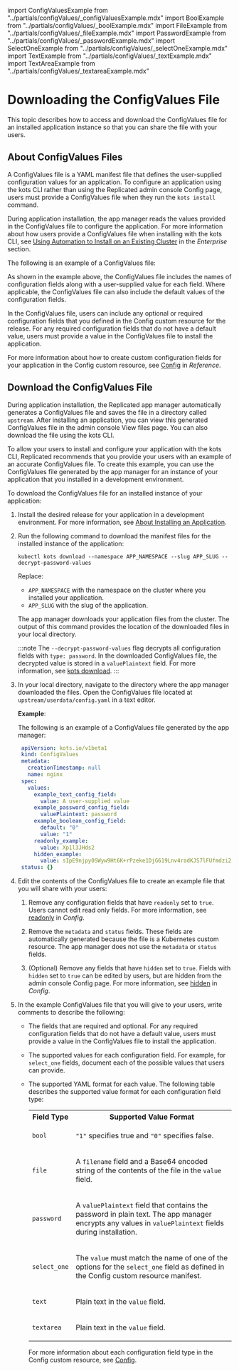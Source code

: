 import ConfigValuesExample from "../partials/configValues/_configValuesExample.mdx"
import BoolExample from "../partials/configValues/_boolExample.mdx"
import FileExample from "../partials/configValues/_fileExample.mdx"
import PasswordExample from "../partials/configValues/_passwordExample.mdx"
import SelectOneExample from "../partials/configValues/_selectOneExample.mdx"
import TextExample from "../partials/configValues/_textExample.mdx"
import TextAreaExample from "../partials/configValues/_textareaExample.mdx"

# Downloading the ConfigValues File

This topic describes how to access and download the ConfigValues file for an installed application instance so that you can share the file with your users.

## About ConfigValues Files

A ConfigValues file is a YAML manifest file that defines the user-supplied configuration values for an application. To configure an application using the kots CLI rather than using the Replicated admin console Config page, users must provide a ConfigValues file when they run the `kots install` command.

During application installation, the app manager reads the values provided in the ConfigValues file to configure the application. For more information about how users provide a ConfigValues file when installing with the kots CLI, see [Using Automation to Install on an Existing Cluster](/enterprise/installing-existing-cluster-automation) in the _Enterprise_ section.

The following is an example of a ConfigValues file:

<ConfigValuesExample/>

As shown in the example above, the ConfigValues file includes the names of configuration fields along with a user-supplied value for each field. Where applicable, the ConfigValues file can also include the default values of the configuration fields.

In the ConfigValues file, users can include any optional or required configuration fields that you defined in the Config custom resource for the release. For any required configuration fields that do not have a default value, users must provide a value in the ConfigValues file to install the application.

For more information about how to create custom configuration fields for your application in the Config custom resource, see [Config](/reference/custom-resource-config) in _Reference_.

## Download the ConfigValues File

During application installation, the Replicated app manager automatically generates a ConfigValues file and saves the file in a directory called `upstream`. After installing an application, you can view this generated ConfigValues file in the admin console View files page. You can also download the file using the kots CLI.

To allow your users to install and configure your application with the kots CLI, Replicated recommends that you provide your users with an example of an accurate ConfigValues file. To create this example, you can use the ConfigValues file generated by the app manager for an instance of your application that you installed in a development environment.

To download the ConfigValues file for an installed instance of your application:

1. Install the desired release for your application in a development environment. For more information, see [About Installing an Application](/enterprise/installing-overview).

1. Run the following command to download the manifest files for the installed instance of the application:

    ```
    kubectl kots download --namespace APP_NAMESPACE --slug APP_SLUG --decrypt-password-values
    ```
    Replace:
    * `APP_NAMESPACE` with the namespace on the cluster where you installed your application.
    * `APP_SLUG` with the slug of the application.

    The app manager downloads your application files from the cluster. The output of this command provides the location of the downloaded files in your local directory.

    :::note
    The `--decrypt-password-values` flag decrypts all configuration fields with `type: password`. In the downloaded ConfigValues file, the decrypted value is stored in a `valuePlaintext` field. For more information, see [kots download](/reference/kots-cli-download).
    :::

1. In your local directory, navigate to the directory where the app manager downloaded the files. Open the ConfigValues file located at `upstream/userdata/config.yaml` in a text editor.

   **Example**:

   The following is an example of a ConfigValues file generated by the app manager:

   ```yaml
    apiVersion: kots.io/v1beta1
    kind: ConfigValues
    metadata:
      creationTimestamp: null
      name: nginx
    spec:
      values:
        example_text_config_field:
          value: A user-supplied value
        example_password_config_field:
          valuePlaintext: password
        example_boolean_config_field:
          default: "0"
          value: "1"
        readonly_example:
          value: Xp1l3JHds2
        hidden_example:
          value: sIpE9njpy0SWyw9Ht6K+rPzeke1DjG619Lnv4radKJS7lFUfmdzi2+MIJEj33k8PRyYM/eAGtes=    
    status: {}
   ```

1. Edit the contents of the ConfigValues file to create an example file that you will share with your users:

   1. Remove any configuration fields that have `readonly` set to `true`. Users cannot edit read only fields. For more information, see [readonly](/reference/custom-resource-config#readonly) in _Config_.

   1. Remove the `metadata` and `status` fields. These fields are automatically generated because the file is a Kubernetes custom resource. The app manager does not use the `metadata` or `status` fields.

   1. (Optional) Remove any fields that have `hidden` set to `true`. Fields with `hidden` set to `true` can be edited by users, but are hidden from the admin console Config page. For more information, see [hidden](/reference/custom-resource-config#hidden) in _Config_.

1. In the example ConfigValues file that you will give to your users, write comments to describe the following:

   * The fields that are required and optional. For any required configuration fields that do not have a default value, users must provide a value in the ConfigValues file to install the application.
   * The supported values for each configuration field. For example, for `select_one` fields, document each of the possible values that users can provide.
   * The supported YAML format for each value. The following table describes the supported value format for each configuration field type:

     <table>
       <tr>
         <th>Field Type</th>
         <th>Supported Value Format</th>
       </tr>
       <tr>
         <td><code>bool</code></td>
         <td>
           <p><code>"1"</code> specifies true and <code>"0"</code> specifies false.</p>
           <BoolExample/>
         </td>
       </tr>
       <tr>
         <td><code>file</code></td>
         <td>
           <p>A <code>filename</code> field and a Base64 encoded string of the contents of the file in the <code>value</code> field.</p>
           <FileExample/>
         </td>
       </tr>
       <tr>
         <td><code>password</code></td>
         <td>
           <p>A <code>valuePlaintext</code> field that contains the password in plain text. The app manager encrypts any values in <code>valuePlaintext</code> fields during installation.</p>
           <PasswordExample/>
         </td>
       </tr>
       <tr>
         <td><code>select_one</code></td>
         <td>
            <p>The <code>value</code> must match the name of one of the options for the <code>select_one</code> field as defined in the Config custom resource manifest.</p>
            <SelectOneExample/>
         </td>
       </tr>
       <tr>
         <td><code>text</code></td>
         <td>
           <p>Plain text in the <code>value</code> field.</p>
           <TextExample/>
         </td>
       </tr>
       <tr>
         <td><code>textarea</code></td>
         <td>
           <p>Plain text in the <code>value</code> field.</p>
           <TextAreaExample/>
         </td>
       </tr>
     </table>

     For more information about each configuration field type in the Config custom resource, see [Config](/reference/custom-resource-config).
